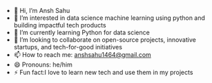 - 👋 Hi, I’m Ansh Sahu
- 👀 I’m interested in data science machine learning using python and building impactful tech products
- 🌱 I’m currently learning Python for data science
- 💞️ I’m looking to collaborate on open-source projects, innovative startups, and tech-for-good initiatives
- 📫 How to reach me: anshsahu1464@gmail.com
- 😄 Pronouns: he/him
- ⚡ Fun fact:I love to learn new tech and use them in my projects

<!---
Ansh Sahu/Ansh Sahu is a ✨ special ✨ repository because its `README.md` (this file) appears on your GitHub profile.
You can click the Preview link to take a look at your changes.
--->
